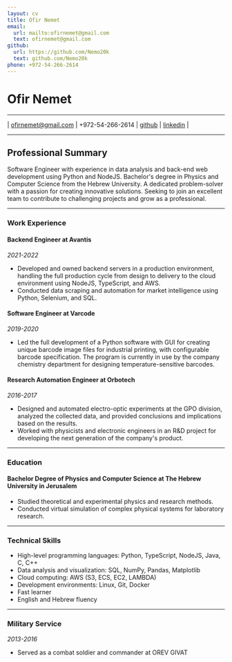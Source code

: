 ```yaml
---
layout: cv
title: Ofir Nemet
email:
  url: mailto:ofirnemet@gmail.com
  text: ofirnemet@gmail.com
github:
  url: https://github.com/Nemo20k
  text: github.com/Nemo20k
phone: +972-54-266-2614
---
```


# Ofir Nemet

---

| [ofirnemet@gmail.com](mailto:ofirnemet@gmail.com) | +972-54-266-2614 | [github](https://github.com/nemo20k) | [linkedin](https://linkedin.com/ofirNemet) |

---

## Professional Summary

Software Engineer with experience in data analysis and back-end web development using Python and NodeJS. Bachelor's degree in Physics and Computer Science from the Hebrew University. A dedicated problem-solver with a passion for creating innovative solutions. Seeking to join an excellent team to contribute to challenging projects and grow as a professional.

---

### Work Experience

#### Backend Engineer at Avantis

_2021-2022_

-   Developed and owned backend servers in a production environment, handling the full production cycle from design to delivery to the cloud environment using NodeJS, TypeScript, and AWS.
-   Conducted data scraping and automation for market intelligence using Python, Selenium, and SQL.

#### Software Engineer at Varcode

_2019-2020_

-   Led the full development of a Python software with GUI for creating unique barcode image files for industrial printing, with configurable barcode specification. The program is currently in use by the company chemistry department for designing temperature-sensitive barcodes.

#### Research Automation Engineer at Orbotech

_2016-2017_

-   Designed and automated electro-optic experiments at the GPO division, analyzed the collected data, and provided conclusions and implications based on the results.
-   Worked with physicists and electronic engineers in an R&D project for developing the next generation of the company's product.

---

### Education

#### Bachelor Degree of Physics and Computer Science at The Hebrew University in Jerusalem

-   Studied theoretical and experimental physics and research methods.
-   Conducted virtual simulation of complex physical systems for laboratory research.

---

### Technical Skills

-   High-level programming languages: Python, TypeScript, NodeJS, Java, C, C++
-   Data analysis and visualization: SQL, NumPy, Pandas, Matplotlib
-   Cloud computing: AWS (S3, ECS, EC2, LAMBDA)
-   Development environments: Linux, Git, Docker
-   Fast learner
-   English and Hebrew fluency

---

### Military Service

_2013-2016_

-   Served as a combat soldier and commander at OREV GIVAT
